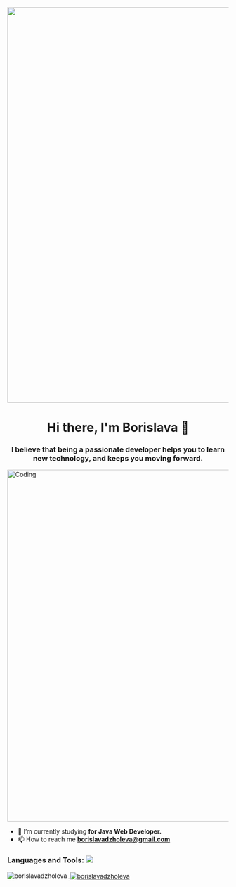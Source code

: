 <img align="center" width="900" src="https://almablog-media.s3.ap-south-1.amazonaws.com/java_logo_icon_168609_min_2_66cb888826.png">
<h1 align="center">Hi there, I'm Borislava 👋</h1>
<h3 align="center">I believe that being a passionate developer helps you to learn new technology, and keeps you moving forward.</h3>
<img align="center" alt="Coding" width="800" src="https://images.lemonly.com/wp-content/uploads/2018/08/07150313/Homebase_Thumb_v01.gif">

- 🌱 I’m currently studying **for Java Web Developer.**
- 📫 How to reach me **borislavadzholeva@gmail.com**

<h3 align="left">Languages and Tools:
    <a href="https://skillicons.dev">
<img src="https://skillicons.dev/icons?i=java,spring,idea,mysql,html,bootstrap,js,vscode,azure" /></h3>
<p><img align="left" src="https://github-readme-stats.vercel.app/api/top-langs?username=borislavadzholeva&show_icons=true&locale=en&layout=compact" alt="borislavadzholeva" /></p>

<p>&nbsp;<img align="center" src="https://github-readme-stats.vercel.app/api?username=borislavadzholeva&show_icons=true&locale=en" alt="borislavadzholeva" /></p>



